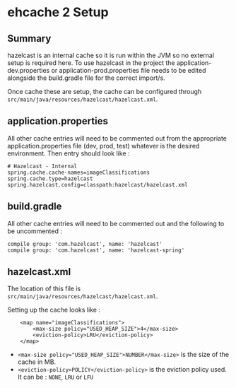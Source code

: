 # ehcache 2 Setup

## Summary
hazelcast is an internal cache so it is run within the JVM so no external setup is required here.
To use hazelcast in the project the application-dev.properties or application-prod.properties file needs to be edited alongside the build.gradle file for the correct import/s.

Once cache these are setup, the cache can be configured through `src/main/java/resources/hazelcast/hazelcast.xml`.

## application.properties
All other cache entries will need to be commented out from the appropriate application.properties file (dev, prod, test) whatever is the desired environment.
Then entry should look like :

```
# Hazelcast - Internal
spring.cache.cache-names=imageClassifications
spring.cache.type=hazelcast
spring.hazelcast.config=classpath:hazelcast/hazelcast.xml
```

## build.gradle
All other cache entries will need to be commented out and the following to be uncommented :

```
compile group: 'com.hazelcast', name: 'hazelcast'
compile group: 'com.hazelcast', name: 'hazelcast-spring'
```


## hazelcast.xml
The location of this file is `src/main/java/resources/hazelcast/hazelcast.xml`.

Setting up the cache looks like :

```
    <map name="imageClassifications">
        <max-size policy="USED_HEAP_SIZE">4</max-size>
        <eviction-policy>LRU</eviction-policy>
    </map>
```
- `<max-size policy="USED_HEAP_SIZE">NUMBER</max-size>` is the size of the cache in MB.
- `<eviction-policy>POLICY</eviction-policy>` is the eviction policy used. It can be : `NONE`, `LRU` or `LFU`
